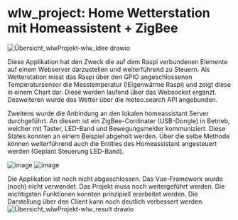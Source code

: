 # wlw_project: Home Wetterstation mit Homeassistent + ZigBee

![Übersicht_wlwProjekt-wlw_Idee drawio](https://github.com/Marces23/wlw_project/assets/79634707/537c463d-673d-44d0-b8ab-724d7ab02dc8)


Diese Applikation hat den Zweck die auf dem Raspi verbundenen Elemente auf einem Webserver darzustellen und weiterführend zu Steuern.
Als Wetterstation misst das Raspi über den GPIO angeschlossenen Temperatursensor die Messtemperatur (!Eigenwärme Raspi) und zeigt diese in einem Chart dar. Diese werden laufend über das Websocket ergänzt. Desweiteren wurde das Wetter über die meteo.search API angebunden.

Zweitens wurde die Anbindung an den lokalen homeassistant Server durchgeführt. An diesem ist ein ZigBee-Cordinater (USB-Dongle) in Betrieb, welcher mit Taster, LED-Band und Bewegungsmelder kommuniziert. Diese States konnten an einem Beispiel abgeholt werden. Über die selbe Methode können weiterführend auch die Entities des Homeassistant angesteuert werden (Geplant Steuerung LED-Band).

![image](https://github.com/Marces23/wlw_project/assets/79634707/830130cf-1843-4499-bef0-b0e4d9650fde)
![image](https://github.com/Marces23/wlw_project/assets/79634707/63146652-8d22-4a14-8f27-bec59ece1a39)

Die Applikation ist noch nicht abgeschlossen. Das Vue-Framework wurde (noch) nicht verwendet. Das Projekt muss noch weitergeführt werden.
Die wichtigsten Funktionen konnten prinzipiell erarbeitet werden. Die Darstellung über den Client kann noch deutlich verbessert werden.
![Übersicht_wlwProjekt-wlw_result drawio](https://github.com/Marces23/wlw_project/assets/79634707/de0038e5-0217-451c-ae40-259762be56ca)


